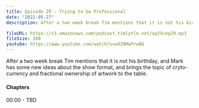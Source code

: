 ```yaml
---
title: Episode 29 - Trying to be Professional
date: "2022-05-27"
description: After a two week break Tim mentions that it is not his birthday, and Mark has some new ideas about the show format, and brings the topic of cryto-currency and fractional ownership of artwork to the table. 

fileURL: https://s3.amazonaws.com/podcast.timlytle.net/ep29/ep29.mp3
fileSize: 100
youtube: https://www.youtube.com/watch?v=wX3NMwPrw8Q
---
```


After a two week break Tim mentions that it is not his birthday, and Mark has some new ideas about the show format, and brings the topic of cryto-currency and fractional ownership of artwork to the table.

#### Chapters

00:00 - TBD  
